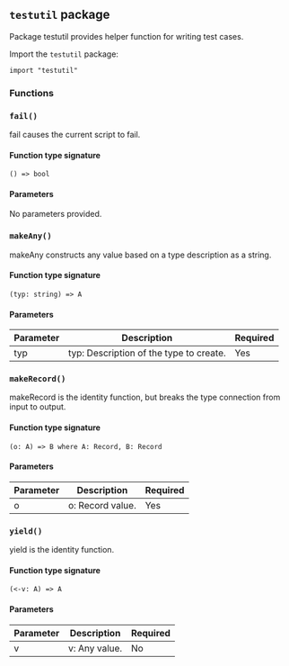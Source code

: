 ## `testutil` package

Package testutil provides helper function for writing test cases.

Import the `testutil` package:

```flux
import "testutil"
```

### Functions

### `fail()`

fail causes the current script to fail.

#### Function type signature

```flux
() => bool
```

#### Parameters

No parameters provided.

### `makeAny()`

makeAny constructs any value based on a type description as a string.

#### Function type signature

```flux
(typ: string) => A
```

#### Parameters

| Parameter | Description | Required |
| --- | --- | --- |
| typ | typ: Description of the type to create. | Yes |
### `makeRecord()`

makeRecord is the identity function, but breaks the type connection from input to output.

#### Function type signature

```flux
(o: A) => B where A: Record, B: Record
```

#### Parameters

| Parameter | Description | Required |
| --- | --- | --- |
| o | o: Record value. | Yes |
### `yield()`

yield is the identity function.

#### Function type signature

```flux
(<-v: A) => A
```

#### Parameters

| Parameter | Description | Required |
| --- | --- | --- |
| v | v: Any value. | No |
